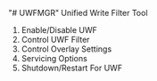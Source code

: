 "# UWFMGR" 
Unified Write Filter Tool
1. Enable/Disable UWF
2. Control UWF Filter
3. Control Overlay Settings
4. Servicing Options
5. Shutdown/Restart For UWF
